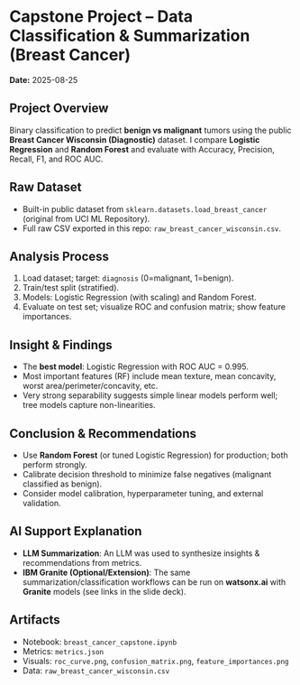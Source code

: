 # Capstone Project – Data Classification & Summarization (Breast Cancer)

**Date:** 2025-08-25

## Project Overview
Binary classification to predict **benign vs malignant** tumors using the public **Breast Cancer Wisconsin (Diagnostic)** dataset. I compare **Logistic Regression** and **Random Forest** and evaluate with Accuracy, Precision, Recall, F1, and ROC AUC.

## Raw Dataset
- Built-in public dataset from `sklearn.datasets.load_breast_cancer` (original from UCI ML Repository).
- Full raw CSV exported in this repo: `raw_breast_cancer_wisconsin.csv`.

## Analysis Process
1. Load dataset; target: `diagnosis` (0=malignant, 1=benign).
2. Train/test split (stratified).
3. Models: Logistic Regression (with scaling) and Random Forest.
4. Evaluate on test set; visualize ROC and confusion matrix; show feature importances.

## Insight & Findings
- The **best model**: Logistic Regression with ROC AUC = 0.995.
- Most important features (RF) include mean texture, mean concavity, worst area/perimeter/concavity, etc.
- Very strong separability suggests simple linear models perform well; tree models capture non-linearities.

## Conclusion & Recommendations
- Use **Random Forest** (or tuned Logistic Regression) for production; both perform strongly.
- Calibrate decision threshold to minimize false negatives (malignant classified as benign).
- Consider model calibration, hyperparameter tuning, and external validation.

## AI Support Explanation
- **LLM Summarization**: An LLM was used to synthesize insights & recommendations from metrics.
- **IBM Granite (Optional/Extension)**: The same summarization/classification workflows can be run on **watsonx.ai** with **Granite** models (see links in the slide deck).

## Artifacts
- Notebook: `breast_cancer_capstone.ipynb`
- Metrics: `metrics.json`
- Visuals: `roc_curve.png`, `confusion_matrix.png`, `feature_importances.png`
- Data: `raw_breast_cancer_wisconsin.csv`
